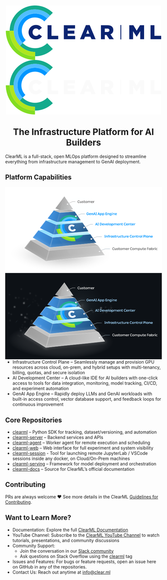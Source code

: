 
<div align="center">

<p>
  <img align="center" src="logo/clearml-logo.svg#gh-light-mode-only" alt="Clear|ML">
  <img align="center" src="logo/clearml-logo-dark.svg#gh-dark-mode-only" alt="Clear|ML">
</p>

# The Infrastructure Platform for AI Builders 

</div>

ClearML is a full-stack, open MLOps platform designed to streamline everything from infrastructure management to GenAI 
deployment. 

## Platform Capabilities

<!--  

<table>
    <tbody>
        <tr>
            <td><b>Infrastructure Control Plane</b><br>Seamlessly manage and provision GPU resources across cloud, on-prem, and hybrid setups with multi-tenancy, billing, quotas, and secure isolation</td>
            <td rowspan="3" width="450px" >
                <img src="logo/pyramid-with-labels.png#gh-light-mode-only" alt="fig" />
                <img src="logo/pyramid-with-labels-dark.png#gh-dark-mode-only" alt="fig" />
            </td>
        </tr>
        <tr>
            <td><b>AI Development Center</b><br>A cloud-like IDE for AI builders with one-click access to tools for data integration, monitoring, model tracking, CI/CD, and experiment automation</td>
        </tr>
        <tr>
            <td><b>GenAI App Engine</b><br> Rapidly deploy LLMs and GenAI workloads with built-in access control, vector database support, and feedback loops for continuous improvement</td>
        </tr>
    </tbody>
</table>

-->

<img align="right" src="logo/pyramid-with-labels.png#gh-light-mode-only" alt="fig" />
<img align="right" src="logo/pyramid-with-labels-dark.png#gh-dark-mode-only" alt="fig" />

* Infrastructure Control Plane – Seamlessly manage and provision GPU resources across cloud, on-prem, and hybrid setups 
with multi-tenancy, billing, quotas, and secure isolation
* AI Development Center – A cloud-like IDE for AI builders with one-click access to tools for data integration, monitoring, 
model tracking, CI/CD, and experiment automation
* GenAI App Engine – Rapidly deploy LLMs and GenAI workloads with built-in access control, vector database support, and 
feedback loops for continuous improvement





## Core Repositories

* [clearml](https://github.com/clearml/clearml) – Python SDK for tracking, dataset/versioning, and automation
* [clearml-server](https://github.com/clearml/clearml-server) – Backend services and APIs
* [clearml-agent](https://github.com/clearml/clearml-agent) – Worker agent for remote execution and scheduling
* [clearml-web](https://github.com/clearml/clearml-web) – Web interface for full experiment and system visibility
* [clearml-session](https://github.com/clearml/clearml-session) - Tool for launching remote JupyterLab / VSCode sessions inside any docker, on Cloud/On-Prem machines
* [clearml-serving](https://github.com/clearml/clearml-serving) – Framework for model deployment and orchestration
* [clearml-docs](https://github.com/clearml/clearml-docs) – Source for ClearML’s official documentation

## Contributing

PRs are always welcome ❤️ See more details in the ClearML [Guidelines for Contributing](https://github.com/clearml/clearml/blob/master/docs/contributing.md).

## Want to Learn More?

* Documentation: Explore the full [ClearML Documentation](https://clear.ml/docs/latest/docs/) 
* YouTube Channel: Subscribe to the [ClearML YouTube Channel](https://www.youtube.com/c/ClearML) to watch tutorials, 
  presentations, and community discussions
* Community Support:
  * Join the conversation in our [Slack community](https://joinslack.clear.ml)
  * Ask questions on Stack Overflow using the [clearml](https://stackoverflow.com/questions/tagged/clearml) tag
* Issues and Features: For bugs or feature requests, open an issue here on GitHub in any of the repositories.
* Contact Us: Reach out anytime at info@clear.ml